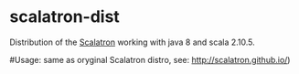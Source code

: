 # scalatron-dist
Distribution of the [Scalatron](http://scalatron.github.io/) working with java 8 and scala 2.10.5.

#Usage:
same as oryginal Scalatron distro, see:  http://scalatron.github.io/)
